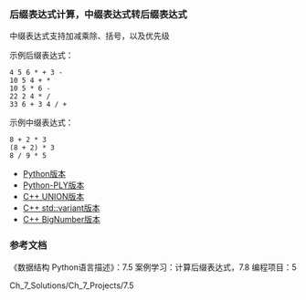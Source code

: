 ### 后缀表达式计算，中缀表达式转后缀表达式

中缀表达式支持加减乘除、括号，以及优先级

示例后缀表达式：

```
4 5 6 * + 3 -
10 5 4 + *
10 5 * 6 -
22 2 4 * /
33 6 + 3 4 / +
```

示例中缀表达式：

```
8 + 2 * 3
(8 + 2) * 3
8 / 9 * 5
```

- [Python版本](python)
- [Python-PLY版本](python-ply)
- [C++ UNION版本](cxx)
- [C++ std::variant版本](cxx-variant)
- [C++ BigNumber版本](cxx-bignumber)

### 参考文档

《数据结构 Python语言描述》：7.5 案例学习：计算后缀表达式，7.8 编程项目：5

Ch_7_Solutions/Ch_7_Projects/7.5
